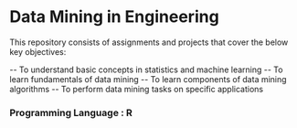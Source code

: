 # Data Mining in Engineering

This repository consists of assignments and projects that cover the below key objectives:

-- To understand basic concepts in statistics and machine learning
-- To learn fundamentals of data mining
-- To learn components of data mining algorithms
-- To perform data mining tasks on specific applications

### Programming Language : R
